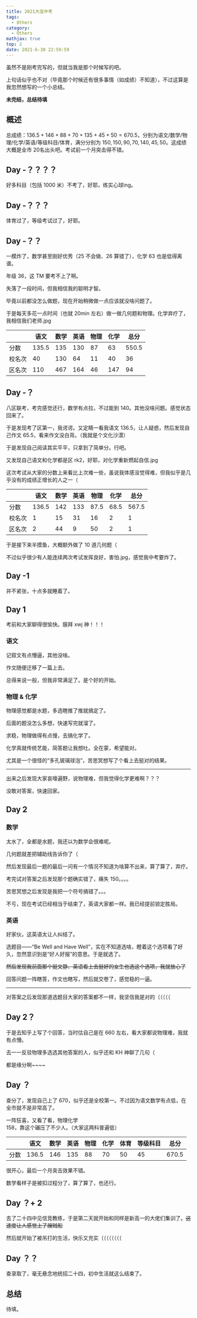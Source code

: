 ```yaml
---
title: 2021大连中考
tags:
  - Others
category:
  - Others
mathjax: true
top: 2
date: 2021-6-30 22:59:59
---
```


虽然不是刚考完写的，但就当我是那个时候写的吧。

上句话似乎也不对（毕竟那个时候还有很多事情（如成绩）不知道），不过这算是我忽然想写的一个小总结。

**未完结，总结待填**

<!--more-->

## 概述

总成绩：$136.5+146+88+70+135+45+50=670.5$​，分别为语文/数学/物理/化学/英语/等级科目/体育，满分分别为 $150,150,90,70,140,45,50$​。这成绩大概是全市 $20$​​ 名出头吧。考试前一个月突击得不错。

## Day -？？？？

好多科目（包括 $1000$ 米）不考了，好耶，练实心球ing。

## Day -？？？

体育过了，等级考试过了，好耶。

## Day -？？

一模炸了，数学甚至刚好优秀（25 不会做、26 算错了），化学 $63$ 也是低得离谱。

年级 $36$，这 TM 要考不上了啊。

失落了一段时间，但我相信我的聪明才智。

毕竟以前都没怎么做题，现在开始稍微做一点应该就没啥问题了。

于是每天多花一点时间（也就 $20\text{min}$ 左右）做一做几何题和物理。化学弃疗了，我相信我们老师.jpg

|        | 语文    | 数学  | 英语  | 物理 | 化学  | 总分    |
| ------ | ------- | ----- | ----- | ---- | ----- | ------- |
| 分数   | $135.5$ | $135$ | $130$ | $87$ | $63$  | $550.5$ |
| 校名次 | $40$    | $130$ | $64$  | $11$ | $40$  | $36$    |
| 区名次 | $110$   | $467$ | $164$ | $46$ | $147$ | $94$    |

## Day -？

八区联考，考完感觉还行，数学有点拉，不过能到 $140$。其他没啥问题。感觉状态回来了。

于是发现考了区第一，我谔谔。又定睛一看我语文 $136.5$，让人疑惑，然后发现自己作文 $65.5$，看来作文没白背。（我就是个文化沙漠）

于是发现自己阅读其实平平，只拿到了简单分。行吧。

又发现自己语文和化学都是区 $\text{rk}2$​，好耶，对化学重新燃起自信.jpg

这次考试从大家的分数上来看比上次难一些，虽说我体感没觉得难，但我似乎是几乎没有的成绩正增长的人之一（

|        | 语文    | 数学  | 英语  | 物理   | 化学   | 总分    |
| ------ | ------- | ----- | ----- | ------ | ------ | ------- |
| 分数   | $136.5$ | $142$ | $133$ | $87.5$ | $68.5$ | $567.5$ |
| 校名次 | $1$     | $15$  | $31$  | $16$   | $2$    | $1$     |
| 区名次 | $2$     | $44$  | $9$   | $50$   | $2$    | $1$     |

于是接下来半摸鱼，大概额外做了 $10$ 道几何题（

不过似乎很少有人能连续两次考试发挥良好，害怕.jpg，感觉我中考要炸了。

## Day -1

并不紧张，十点多就睡着了。

##  Day 1

考前和大家聊得很愉快。膜拜 xwj 神！！！

### 语文

记叙文有点懵逼，其他没啥。

作文随便迁移了一篇上去。

总得来说一般，但我非常满足了。是个好的开始。

### 物理 & 化学

物理感觉都是水题，多选瞎推了推就搞定了。

后面的题没怎么多想，快速写完就溜了。

求稳，物理做得有点慢，去搞化学了。

化学真就传统艺能，简答题让我想吐。全在蒙，希望能对。

尤其是一个很怪的“多孔玻璃球泡”，苦思冥想写了个看上去挺对的结果。

------

出来之后发现大家哀嚎遍野，说物理难，但我觉得化学更难啊？？？

没敢对答案，快速回家。

## Day 2

### 数学

太水了，全都是水题，我还以为数学会很难呢。

几何题就差把辅助线告诉你了（

然后发现最后一题的最后一问有一个情况不知道为啥算不出来，算了算了，弃疗。

考完试对答案之后发现那个题确实错了，痛失 $150$。。。。

苦思冥想之后发现是我把一个符号搞错了。。。

不亏，现在考试已经相当于结束了，英语大家都一样。我已经提前锁定胜局。

### 英语

好家伙，这英语太让人纠结了。

选题目——“Be Well and Have Well”，实在不知道选啥，瞪着这个选项看了好久，忽然意识到是“好人好报”的意思。于是就选了。

~~然后发现我前面那个挺文静、英语看上去挺好的女生也选这个选项，我就放心了~~

回答问题一阵瞎答，作文也瞎写，然后就交卷了，感觉稳的一逼。

---

对答案之后发现那道选题目大家的答案都不一样，我坚信我是对的（（（（（

## Day 2？

于是去知乎上写了个回答，当时估自己是在 $660$ 左右，看大家都说物理难，我就有点懵。

去一一反驳物理多选选其他答案的人，似乎还和 KH 神聊了几句（

都是缘分啊~~~~

## Day ？

查分了，发现自己上了 $670$，似乎还是全校第一。不过因为语文数学有点低，在全市就不是非常高了。

一阵狂喜，又看了看，物理化学 $158$，靠这个碾压了不少人。（大家这两科普遍低）

|      | 语文    | 数学  | 英语  | 物理 | 化学 | 体育 | 等级科目 | 总分    |
| ---- | ------- | ----- | ----- | ---- | ---- | ---- | -------- | ------- |
| 分数 | $136.5$ | $146$ | $135$ | $88$ | $70$ | $50$ | $45$     | $670.5$ |

很开心，最后一个月突击效果不错。

数学看样子是被扣过程分了，算了算了，也还行。

## Day ？+ 2

去了二十四中见信竞教练，于是第二天就开始和同样是新高一的大佬们集训了。~~这速度让人感觉上了艘贼船~~

然后就开始了被吊打的生活，快乐又充实（（（（（（（（

## Day ？？

查录取了，毫无悬念地统招二十四，初中生活就这么结束了。

## 总结

待填。
